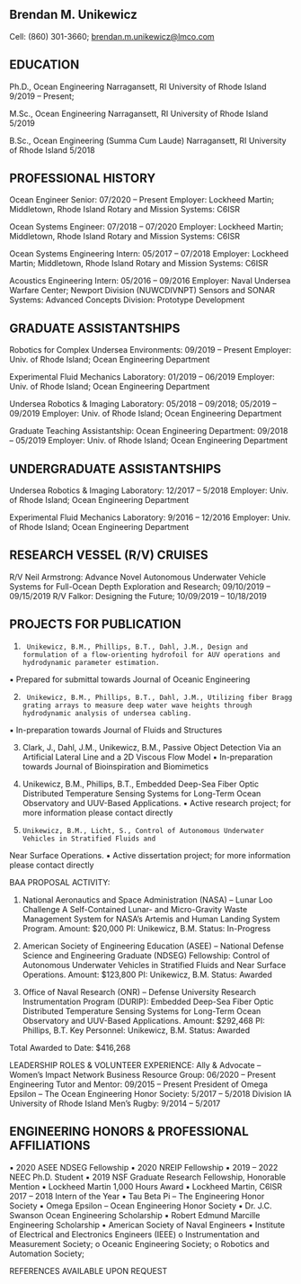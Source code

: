 ## Brendan M. Unikewicz
Cell: (860) 301-3660; brendan.m.unikewicz@lmco.com 

## EDUCATION
Ph.D., Ocean Engineering                                                                                                        Narragansett, RI
University of Rhode Island                                                                                                        9/2019 – Present; 

M.Sc., Ocean Engineering                                                                                                        Narragansett, RI
University of Rhode Island                                                                                                        5/2019

B.Sc., Ocean Engineering (Summa Cum Laude)                                                                     Narragansett, RI
University of Rhode Island                                                                                                        5/2018

## PROFESSIONAL HISTORY
Ocean Engineer Senior:  07/2020 – Present 
                   Employer: Lockheed Martin; Middletown, Rhode Island
Rotary and Mission Systems: C6ISR

Ocean Systems Engineer:  07/2018 – 07/2020 
                   Employer: Lockheed Martin; Middletown, Rhode Island
Rotary and Mission Systems: C6ISR

Ocean Systems Engineering Intern:  05/2017 – 07/2018
Employer: Lockheed Martin; Middletown, Rhode Island
Rotary and Mission Systems: C6ISR

Acoustics Engineering Intern: 05/2016 – 09/2016
Employer: Naval Undersea Warfare Center; Newport Division (NUWCDIVNPT)
Sensors and SONAR Systems: Advanced Concepts Division: Prototype Development

## GRADUATE ASSISTANTSHIPS
Robotics for Complex Undersea Environments: 09/2019 – Present
Employer: Univ. of Rhode Island; Ocean Engineering Department

Experimental Fluid Mechanics Laboratory: 01/2019 – 06/2019
Employer: Univ. of Rhode Island; Ocean Engineering Department

Undersea Robotics & Imaging Laboratory: 05/2018 – 09/2018; 05/2019 – 09/2019
Employer: Univ. of Rhode Island; Ocean Engineering Department

Graduate Teaching Assistantship: Ocean Engineering Department: 09/2018 – 05/2019
Employer: Univ. of Rhode Island; Ocean Engineering Department

## UNDERGRADUATE ASSISTANTSHIPS
Undersea Robotics & Imaging Laboratory: 12/2017 – 5/2018
Employer: Univ. of Rhode Island; Ocean Engineering Department

Experimental Fluid Mechanics Laboratory: 9/2016 – 12/2016
Employer: Univ. of Rhode Island; Ocean Engineering Department

## RESEARCH VESSEL (R/V) CRUISES
R/V Neil Armstrong: Advance Novel Autonomous Underwater Vehicle Systems for Full-Ocean
Depth Exploration and Research; 09/10/2019 – 09/15/2019
R/V Falkor: Designing the Future; 10/09/2019 – 10/18/2019
## PROJECTS FOR PUBLICATION
1.		Unikewicz, B.M., Phillips, B.T., Dahl, J.M., Design and formulation of a flow-orienting hydrofoil for AUV operations and hydrodynamic parameter estimation.
▪    Prepared for submittal towards Journal of Oceanic Engineering

2.		Unikewicz, B.M., Phillips, B.T., Dahl, J.M., Utilizing fiber Bragg grating arrays to measure deep water wave heights through hydrodynamic analysis of undersea cabling.
▪    In-preparation towards Journal of Fluids and Structures

 3.    Clark, J., Dahl, J.M., Unikewicz, B.M., Passive Object Detection Via an Artificial Lateral Line 
and a 2D Viscous Flow Model
▪    In-preparation towards Journal of Bioinspiration and Biomimetics

4.    Unikewicz, B.M., Phillips, B.T., Embedded Deep-Sea Fiber Optic Distributed Temperature Sensing
Systems for Long-Term Ocean Observatory and UUV-Based Applications.
▪    Active research project; for more information please contact directly

5.     Unikewicz, B.M., Licht, S., Control of Autonomous Underwater Vehicles in Stratified Fluids and 
Near Surface Operations.
▪    Active dissertation project; for more information please contact directly

BAA PROPOSAL ACTIVITY:

1.   National Aeronautics and Space Administration (NASA) – Lunar Loo Challenge
A Self-Contained Lunar- and Micro-Gravity Waste Management System for NASA’s Artemis and Human Landing System Program.
Amount: $20,000
PI: Unikewicz, B.M.
  Status: In-Progress

2.   American Society of Engineering Education (ASEE) – National Defense Science and Engineering 
      Graduate (NDSEG) Fellowship:
                  Control of Autonomous Underwater Vehicles in Stratified Fluids and Near Surface Operations.
Amount: $123,800
PI: Unikewicz, B.M.
  Status: Awarded

3.    Office of Naval Research (ONR) – Defense University Research Instrumentation Program (DURIP):
Embedded Deep-Sea Fiber Optic Distributed Temperature Sensing Systems for Long-Term Ocean
Observatory and UUV-Based Applications.
Amount: $292,468
PI: Phillips, B.T.
Key Personnel: Unikewicz, B.M.
Status: Awarded

Total Awarded to Date: $416,268

LEADERSHIP ROLES & VOLUNTEER EXPERIENCE: 
Ally & Advocate – Women’s Impact Network Business Resource Group: 06/2020 – Present 
Engineering Tutor and Mentor: 09/2015 – Present 
President of Omega Epsilon – The Ocean Engineering Honor Society: 5/2017 – 5/2018
Division IA University of Rhode Island Men’s Rugby: 9/2014 – 5/2017



## ENGINEERING HONORS & PROFESSIONAL AFFILIATIONS
▪    2020 ASEE NDSEG Fellowship
▪    2020 NREIP Fellowship
▪    2019 – 2022 NEEC Ph.D. Student
▪    2019 NSF Graduate Research Fellowship, Honorable Mention
▪    Lockheed Martin 1,000 Hours Award
▪    Lockheed Martin, C6ISR 2017 – 2018 Intern of the Year
▪    Tau Beta Pi – The Engineering Honor Society
▪    Omega Epsilon – Ocean Engineering Honor Society
▪    Dr. J.C. Swanson Ocean Engineering Scholarship
▪    Robert Edmund Marcille Engineering Scholarship
▪    American Society of Naval Engineers
▪    Institute of Electrical and Electronics Engineers (IEEE)
o  Instrumentation and Measurement Society;
o  Oceanic Engineering Society;
o  Robotics and Automation Society;

REFERENCES AVAILABLE UPON REQUEST
